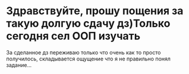 # Здравствуйте, прошу пощения за такую долгую сдачу дз)Только сегодня сел ООП изучать
За сделанное дз переживаю только что очень как то просто получилось, складывается ощущение что я не правильно понял задание...
